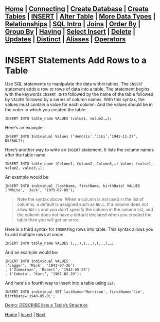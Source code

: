 [Home](/) | [Connecting](/2-connecting/) | [Create Database](/3-create-database/) | [Create Tables](/4-create-table/) | [INSERT](/5-insert/) | [Alter Table](/6-alter-table/) | [More Data Types](/7-more-data-types/) | [Relationships](/8-relationships/) | [SQL Intro](/9-sql-intro/) | [Joins](/10-joins/) | [Order By](/11-order-by/) | [Group By](/12-group-by/) | [Having](/13-having/)  | [Select Insert](/14-selectinsert/) | [Delete](/15-delete/) | [Updates](/16-updates/) | [Distinct](/17-distinct/) | [Aliases](/18-aliases/) | [Operators](/19-operators/)
---

# INSERT Statements Add Rows to a Table

Use SQL statements to manipulate the data within tables.  The `INSERT` statement adds a row or rows of data into a table.  The statement begins with the keywords `INSERT INTO` followed by the name of the table followed by `VALUES` followed by a series of column names.  With this syntax, the values must contain a value for each column.  And the values should be in the order in which you created the table:  

```
INSERT INTO table_name VALUES (value1, value2,…);
```
Here's an example:

```
INSERT INTO Individual Values (’Hendrix’,’Jimi’,’1942-11-27’, DEFAULT);
```

Here’s another way to write an `INSERT` statement.  It lists the column names after the table name:

```
INSERT INTO table_name (Column1, Column2, Column3,…) Values (value1, value2, value3,…);
```

An example would be:

```
INSERT INTO individual (lastName, firstName, birthDate) VALUES ('White', 'Jack', '1975-07-09');
```

> Note the syntax above.  When a column is not used in the list of columns, a default is assigned such as `NULL`.  If a column does not allow `NULL`s and you don’t specify the column in the column list, and the column does not have a default declared when you created the table then you will get an error.

Here is a third syntax for `INSERT`ing rows into table.  This syntax allows you to add multiple rows at once:

```
INSERT INTO table_name VALUES (,,,),(,,,),(,,,),…;
```

And an example would be:

```
INSERT INTO individual VALUES
(‘Jagger’, ‘Mick’, ‘1943-07-26’)
, (‘Zimmerman’, ‘Robert’, ‘1942-05-25’)
, (‘Cobain’, ‘Kurt’, ‘1967-02-20’);
```

And here's a fourth way to insert into a table using `SET`.   

```
INSERT INTO individual SET lastName='Morrison', firstName='Jim', birthDate='1940-05-01';   
```

[Demo: DESCRIBE lists a Table’s Structure](/5-insert/demo)


[Home](/)  |  [Insert](/5-insert/)  |  [Next](/5-insert/1)
